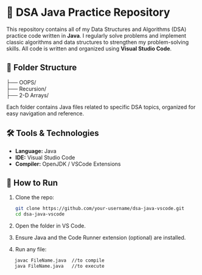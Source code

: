 # 🧠 DSA Java Practice Repository

This repository contains all of my Data Structures and Algorithms (DSA) practice code written in **Java**. I regularly solve problems and implement classic algorithms and data structures to strengthen my problem-solving skills. All code is written and organized using **Visual Studio Code**.

## 📁 Folder Structure

├── OOPS/  
├── Recursion/  
├── 2-D Arrays/  
<!-- ├── Queues/
 ├── Trees/
├── Graphs/
├── Recursion_Backtracking/
├── DynamicProgramming/
├── Searching_Sorting/
└── Miscellaneous/ -->


Each folder contains Java files related to specific DSA topics, organized for easy navigation and reference.

## 🛠️ Tools & Technologies

- **Language:** Java
- **IDE:** Visual Studio Code
- **Compiler:** OpenJDK / VSCode Extensions

## 🚀 How to Run

1. Clone the repo:
   ```bash
   git clone https://github.com/your-username/dsa-java-vscode.git
   cd dsa-java-vscode

2. Open the folder in VS Code.

3. Ensure Java and the Code Runner extension (optional) are installed.

4. Run any file:

```bash
   javac FileName.java  //to compile
   java FileName.java   //to execute
